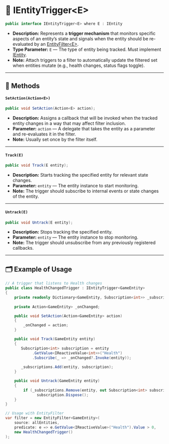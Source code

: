 # 🧩 IEntityTrigger\<E>

```csharp
public interface IEntityTrigger<E> where E : IEntity
```

- **Description:** Represents a **trigger mechanism** that monitors specific aspects of an entity’s state and signals
  when the entity should be re-evaluated by an [EntityFilter\<E>](EntityFilter%601.md).
- **Type Parameter:** `E` — The type of entity being tracked. Must implement [IEntity](../Entities/IEntity.md).
- **Note:** Attach triggers to a filter to automatically update the filtered set when entities mutate (e.g., health
  changes, status flags toggle).

---

## 🏹 Methods

#### `SetAction(Action<E>)`

```csharp
public void SetAction(Action<E> action);
```

- **Description:** Assigns a callback that will be invoked when the tracked entity changes in a way that may affect
  filter inclusion.
- **Parameter:** `action` — A delegate that takes the entity as a parameter and re-evaluates it in the filter.
- **Note:** Usually set once by the filter itself.

---

#### `Track(E)`

```csharp
public void Track(E entity);
```

- **Description:** Starts tracking the specified entity for relevant state changes.
- **Parameter:** `entity` — The entity instance to start monitoring.
- **Note:** The trigger should subscribe to internal events or state changes of the entity.

---

#### `Untrack(E)`

```csharp
public void Untrack(E entity);
```

- **Description:** Stops tracking the specified entity.
- **Parameter:** `entity` — The entity instance to stop monitoring.
- **Note:** The trigger should unsubscribe from any previously registered callbacks.

---

## 🗂 Example of Usage

```csharp
// A trigger that listens to Health changes
public class HealthChangedTrigger : IEntityTrigger<GameEntity>
{
    private readonly Dictionary<GameEntity, Subscription<int>> _subscriptions = new();
    
    private Action<GameEntity> _onChanged;

    public void SetAction(Action<GameEntity> action)
    {
        _onChanged = action;
    }

    public void Track(GameEntity entity)
    {
       Subscription<int> subscription = entity
            .GetValue<IReactiveValue<int>>("Health")
            .Subscribe(_ => _onChanged?.Invoke(entity));
        
       _subscriptions.Add(entity, subscription);
    }

    public void Untrack(GameEntity entity)
    {
        if (_subscriptions.Remove(entity, out Subscription<int> subscription))
              subscription.Dispose();
    }
}
```

```csharp
// Usage with EntityFilter
var filter = new EntityFilter<GameEntity>(
    source: allEntities,
    predicate: e => e.GetValue<IReactiveValue>("Health").Value > 0,
    new HealthChangedTrigger()
);
```
